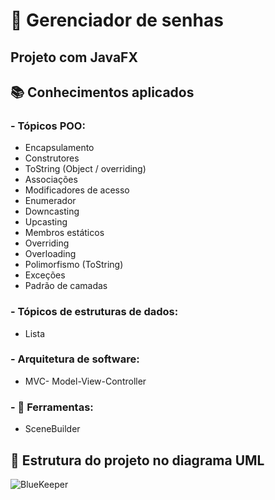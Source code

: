 # 🔐 Gerenciador de senhas
## Projeto com JavaFX

## 📚 Conhecimentos aplicados
### - **Tópicos POO:**
- Encapsulamento
- Construtores
- ToString (Object / overriding)
- Associações
- Modificadores de acesso
- Enumerador
- Downcasting
- Upcasting
- Membros estáticos
- Overriding
- Overloading
- Polimorfismo (ToString)
- Exceções
- Padrão de camadas

### - **Tópicos de estruturas de dados:**
- Lista

### - **Arquitetura de software:**
- MVC- Model-View-Controller

### - **🔨 Ferramentas:**
- SceneBuilder

## 🚨 Estrutura do projeto no diagrama UML

![BlueKeeper](https://github.com/ffernandoadriano/BlueKeeper/assets/96425026/bf73f992-b23c-433e-8154-dc8233b5c631)
